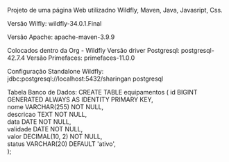 Projeto de uma página Web utilizadno Wildfly, Maven, Java, Javasript, Css.

Versão Wilfly: wildfly-34.0.1.Final

Versão Apache: apache-maven-3.9.9

Colocados dentro da Org - Wildfly
Versão driver Postgresql: postgresql-42.7.4
Versão Primefaces: primefaces-11.0.0

Configuração Standalone Wildfly:
<datasource jndi-name="java:jboss/datasources/PostgresDS" pool-name="PostgresDS" enabled="true" use-java-context="true" statistics-enabled="${wildfly.datasources.statistics-enabled:${wildfly.statistics-enabled:false}}">
<connection-url>jdbc:postgresql://localhost:5432/sharingan</connection-url>
<driver>postgresql</driver>
<security user-name="myuser" password="veloxi"/>
</datasource>


Tabela Banco de Dados:
CREATE TABLE equipamentos (
id BIGINT GENERATED ALWAYS AS IDENTITY PRIMARY KEY,   
nome VARCHAR(255) NOT NULL,            
descricao TEXT NOT NULL,              
data DATE NOT NULL,         
validade DATE NOT NULL,               
valor DECIMAL(10, 2) NOT NULL,         
status VARCHAR(20) DEFAULT 'ativo',    
);
